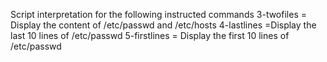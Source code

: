 Script interpretation for the following instructed commands
3-twofiles = Display the content of /etc/passwd and /etc/hosts
4-lastlines =Display the last 10 lines of /etc/passwd
5-firstlines = Display the first 10 lines of /etc/passwd
